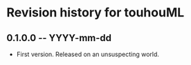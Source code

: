 # Revision history for touhouML

## 0.1.0.0 -- YYYY-mm-dd

* First version. Released on an unsuspecting world.
